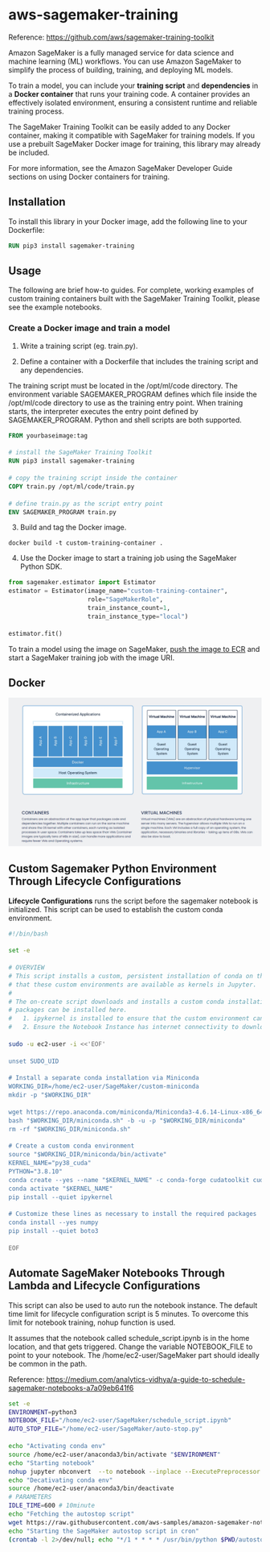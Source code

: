 # aws-sagemaker-training

Reference: https://github.com/aws/sagemaker-training-toolkit

Amazon SageMaker is a fully managed service for data science and machine learning (ML) workflows. You can use Amazon SageMaker to simplify the process of building, training, and deploying ML models.

To train a model, you can include your **training script** and **dependencies** in a **Docker container** that runs your training code. A container provides an effectively isolated environment, ensuring a consistent runtime and reliable training process.

The SageMaker Training Toolkit can be easily added to any Docker container, making it compatible with SageMaker for training models. If you use a prebuilt SageMaker Docker image for training, this library may already be included.

For more information, see the Amazon SageMaker Developer Guide sections on using Docker containers for training.


## Installation

To install this library in your Docker image, add the following line to your Dockerfile:
```dockerfile
RUN pip3 install sagemaker-training
```

## Usage

The following are brief how-to guides. For complete, working examples of custom training containers built with the SageMaker Training Toolkit, please see the example notebooks.

### Create a Docker image and train a model

1. Write a training script (eg. train.py).

2. Define a container with a Dockerfile that includes the training script and any dependencies.

The training script must be located in the /opt/ml/code directory. The environment variable SAGEMAKER_PROGRAM defines which file inside the /opt/ml/code directory to use as the training entry point. When training starts, the interpreter executes the entry point defined by SAGEMAKER_PROGRAM. Python and shell scripts are both supported.

```dockerfile
FROM yourbaseimage:tag

# install the SageMaker Training Toolkit 
RUN pip3 install sagemaker-training

# copy the training script inside the container
COPY train.py /opt/ml/code/train.py

# define train.py as the script entry point
ENV SAGEMAKER_PROGRAM train.py
```

3. Build and tag the Docker image.
```
docker build -t custom-training-container .
```

4. Use the Docker image to start a training job using the SageMaker Python SDK.

```python
from sagemaker.estimator import Estimator
estimator = Estimator(image_name="custom-training-container",
                      role="SageMakerRole",
                      train_instance_count=1,
                      train_instance_type="local")

estimator.fit()
```
To train a model using the image on SageMaker, [push the image to ECR](https://docs.aws.amazon.com/AmazonECR/latest/userguide/docker-push-ecr-image.html) and start a SageMaker training job with the image URI.


## Docker

![image](./docker.PNG)


## Custom Sagemaker Python Environment Through Lifecycle Configurations

**Lifecycle Configurations** runs the script before the sagemaker notebook is initialized. This script can be used to establish the custom conda environment. 

```bash
#!/bin/bash

set -e

# OVERVIEW
# This script installs a custom, persistent installation of conda on the Notebook Instance's EBS volume, and ensures
# that these custom environments are available as kernels in Jupyter.
# 
# The on-create script downloads and installs a custom conda installation to the EBS volume via Miniconda. Any relevant
# packages can be installed here.
#   1. ipykernel is installed to ensure that the custom environment can be used as a Jupyter kernel   
#   2. Ensure the Notebook Instance has internet connectivity to download the Miniconda installer

sudo -u ec2-user -i <<'EOF'

unset SUDO_UID

# Install a separate conda installation via Miniconda
WORKING_DIR=/home/ec2-user/SageMaker/custom-miniconda
mkdir -p "$WORKING_DIR"

wget https://repo.anaconda.com/miniconda/Miniconda3-4.6.14-Linux-x86_64.sh -O "$WORKING_DIR/miniconda.sh"
bash "$WORKING_DIR/miniconda.sh" -b -u -p "$WORKING_DIR/miniconda" 
rm -rf "$WORKING_DIR/miniconda.sh"

# Create a custom conda environment
source "$WORKING_DIR/miniconda/bin/activate"
KERNEL_NAME="py38_cuda"
PYTHON="3.8.10"
conda create --yes --name "$KERNEL_NAME" -c conda-forge cudatoolkit cudnn python="$PYTHON"
conda activate "$KERNEL_NAME"
pip install --quiet ipykernel

# Customize these lines as necessary to install the required packages
conda install --yes numpy
pip install --quiet boto3

EOF

```

## Automate SageMaker Notebooks Through Lambda and Lifecycle Configurations

This script can also be used to auto run the notebook instance. The default time limit for lifecycle configuration script is 5 minutes. To overcome this limit for notebook training, nohup function is used.

 It assumes that the notebook called schedule_script.ipynb is in the home location, and that gets triggered. Change the variable NOTEBOOK_FILE to point to your notebook. The /home/ec2-user/SageMaker part should ideally be common in the path.
 
Reference: https://medium.com/analytics-vidhya/a-guide-to-schedule-sagemaker-notebooks-a7a09eb641f6
 
 ```bash
 set -e
ENVIRONMENT=python3
NOTEBOOK_FILE="/home/ec2-user/SageMaker/schedule_script.ipynb"
AUTO_STOP_FILE="/home/ec2-user/SageMaker/auto-stop.py"
 
echo "Activating conda env"
source /home/ec2-user/anaconda3/bin/activate "$ENVIRONMENT"
echo "Starting notebook"
nohup jupyter nbconvert  --to notebook --inplace --ExecutePreprocessor.timeout=600 --ExecutePreprocessor.kernel_name=python3 --execute "$NOTEBOOK_FILE" &
echo "Decativating conda env"
source /home/ec2-user/anaconda3/bin/deactivate
# PARAMETERS
IDLE_TIME=600 # 10minute
echo "Fetching the autostop script"
wget https://raw.githubusercontent.com/aws-samples/amazon-sagemaker-notebook-instance-lifecycle-config-samples/master/scripts/auto-stop-idle/autostop.py
echo "Starting the SageMaker autostop script in cron"
(crontab -l 2>/dev/null; echo "*/1 * * * * /usr/bin/python $PWD/autostop.py --time $IDLE_TIME --ignore-connections") | crontab -
 ```
